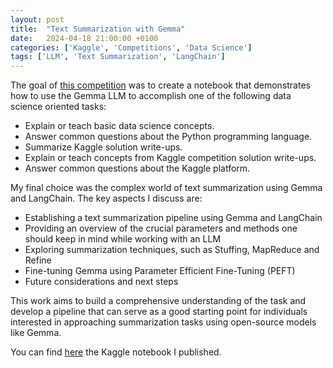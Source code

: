 ```yaml
---
layout: post
title:  "Text Summarization with Gemma"
date:   2024-04-18 21:00:00 +0100
categories: ['Kaggle', 'Competitions', 'Data Science']
tags: ['LLM', 'Text Summarization', 'LangChain']
---
```


The goal of [this competition](https://www.kaggle.com/competitions/data-assistants-with-gemma) was to create a notebook that demonstrates how to use the Gemma LLM to accomplish one of the following data science oriented tasks:

- Explain or teach basic data science concepts.
- Answer common questions about the Python programming language.
- Summarize Kaggle solution write-ups.
- Explain or teach concepts from Kaggle competition solution write-ups.
- Answer common questions about the Kaggle platform.

My final choice was the complex world of text summarization using Gemma and LangChain. The key aspects I discuss are:

- Establishing a text summarization pipeline using Gemma and LangChain
- Providing an overview of the crucial parameters and methods one should keep in mind while working with an LLM
- Exploring summarization techniques, such as Stuffing, MapReduce and Refine
- Fine-tuning Gemma using Parameter Efficient Fine-Tuning (PEFT)
- Future considerations and next steps

This work aims to build a comprehensive understanding of the task and develop a pipeline that can serve as a good starting point for individuals interested in approaching summarization tasks using open-source models like Gemma.

You can find [here](https://www.kaggle.com/code/jacoporepossi/text-summarization-with-gemma) the Kaggle notebook I published.